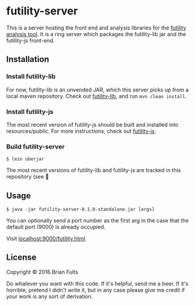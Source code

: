 # futility-server

This is a server hosting the front end and analysis libraries for the [futility analysis tool](https://f-utility.hms.harvard.edu/). It is a ring server which packages the futility-lib jar and the futility-js front-end.

## Installation

### Install futility-lib

For now, futility-lib is an unvended JAR, which this server picks up from a local maven repository. Check out [futility-lib](https://github.com/blandflakes/futility-libI), and run `mvn clean install`.

### Install futility-js
The most recent version of futility-js should be built and installed into resources/public. For more instructions, check out [futility-js](https://github.com/blandflakes/futility-js).

### Build futility-server

    $ lein uberjar

The most recent versions of futility-lib and futility-js are tracked in this repository (see 

## Usage

    $ java -jar futility-server-0.1.0-standalone.jar [args]

You can optionally send a port number as the first arg in the case that the default port (9000) is already occupied.

Visit [localhost:9000/futility.html](localhost:9000/futility.html).

## License

Copyright © 2016 Brian Fults

Do whatever you want with this code. If it's helpful, send me a beer. If it's horrible, pretend I didn't write it, but in any case please give me credit if your work is any sort of derivation.
